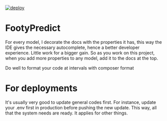 [![deploy](https://github.com/josephajibodu/footypredict/actions/workflows/build-production.yml/badge.svg?branch=main)](https://github.com/josephajibodu/footypredict/actions/workflows/build-production.yml)

# FootyPredict

For every model, I decorate the docs with the properties it has, this way the IDE gives the necessary autocomplete, 
hence a better developer experience. Little work for a bigger gain. So as you work on this project, when you add more
properties to any model, add it to the docs at the top.

Do well to format your code at intervals with composer format


# For deployments

It's usually very good to update general codes first. For instance, update your .env first in production before pushing the new update.
This way, all that the system needs are ready. It applies for other things.
